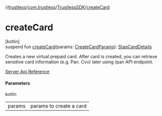 //[trustless](../../../index.md)/[com.trustless](../index.md)/[TrustlessSDK](index.md)/[createCard](create-card.md)

# createCard

[kotlin]\
suspend fun [createCard](create-card.md)(params: [CreateCardParams](../../com.trustless.requests.cards.createCard/-create-card-params/index.md)): [StaqCardDetails](../../com.trustless.requests.cards/-staq-card-details/index.md)

Creates a new virtual prepaid card. After card is created, you can retrieve sensitive card information (e.g. Pan. Cvv) later using /pan API endpoint.

[Server Api Reference](https://developer.staq.io/docs/apis/cards#/Cards/Create%20card.%20V2)

#### Parameters

kotlin

| | |
|---|---|
| params | params to create a card |
